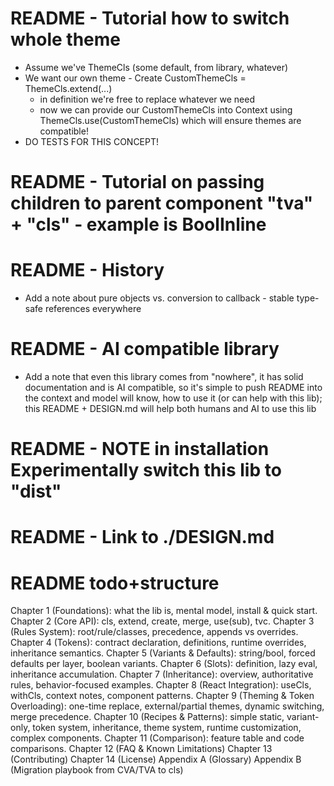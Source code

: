 # README - Tutorial how to switch whole theme
- Assume we've ThemeCls (some default, from library, whatever)
- We want our own theme - Create CustomThemeCls = ThemeCls.extend(...)
    - in definition we're free to replace whatever we need
    - now we can provide our CustomThemeCls into Context using ThemeCls.use(CustomThemeCls) which will ensure themes are compatible!
- DO TESTS FOR THIS CONCEPT!

# README - Tutorial on passing children to parent component "tva" + "cls" - example is BoolInline

# README - History

- Add a note about pure objects vs. conversion to callback - stable type-safe references everywhere

# README - AI compatible library

- Add a note that even this library comes from "nowhere", it has solid documentation and is AI compatible, so it's simple to push README into the context and model will know, how to use it (or can help with this lib); this README + DESIGN.md will help both humans and
AI to use this lib


# README - NOTE in installation Experimentally switch this lib to "dist"

# README - Link to ./DESIGN.md

# README todo+structure

Chapter 1 (Foundations): what the lib is, mental model, install & quick start.
Chapter 2 (Core API): cls, extend, create, merge, use(sub), tvc.
Chapter 3 (Rules System): root/rule/classes, precedence, appends vs overrides.
Chapter 4 (Tokens): contract declaration, definitions, runtime overrides, inheritance semantics.
Chapter 5 (Variants & Defaults): string/bool, forced defaults per layer, boolean variants.
Chapter 6 (Slots): definition, lazy eval, inheritance accumulation.
Chapter 7 (Inheritance): overview, authoritative rules, behavior-focused examples.
Chapter 8 (React Integration): useCls, withCls, context notes, component patterns.
Chapter 9 (Theming & Token Overloading): one-time replace, external/partial themes, dynamic switching, merge precedence.
Chapter 10 (Recipes & Patterns): simple static, variant-only, token system, inheritance, theme system, runtime customization, complex components.
Chapter 11 (Comparison): feature table and code comparisons.
Chapter 12 (FAQ & Known Limitations)
Chapter 13 (Contributing)
Chapter 14 (License)
Appendix A (Glossary)
Appendix B (Migration playbook from CVA/TVA to cls)
